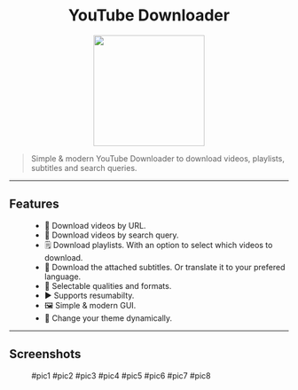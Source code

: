 <div align="center">
<h1><b>YouTube Downloader</b></h1>
<img src = "YDICO.ico" width = 200></img>
</div>
<!-- for github badges (buttons) https://shields.io/ -->

> Simple & modern YouTube Downloader to download videos, playlists, subtitles and search queries.

<hr>

<dl>
<dt><h2>Features</h2></dt>
<dd>
<ul>
<li>🔗 Download videos by URL.</li>
<li>🔎 Download videos by search query.</li>
<li>🗒️ Download playlists. With an option to select which videos to download.</li>
<li>💬 Download the attached subtitles. Or translate it to your prefered language.</li>
<li>🔖 Selectable qualities and formats.</li>
<li>▶️ Supports resumabilty.</li>
<li>🖼️ Simple & modern GUI.</li>
<li>🌃 Change your theme dynamically.</li>
</ul>
</dd>
</dl>

<hr>

<dl>
<dt><h2>Screenshots</h2></dt>
<dd>
#pic1
#pic2
#pic3
#pic4
#pic5
#pic6
#pic7
#pic8
</dd>
</dl>
